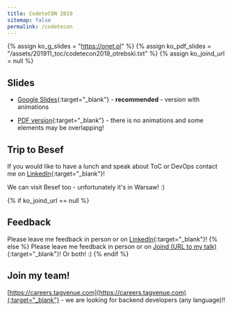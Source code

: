 ```yaml
---
title: CodeteCON 2019
sitemap: false
permalink: /codetecon
---
```


{% assign ko_g_slides = "https://onet.pl" %}
{% assign ko_pdf_slides = "/assets/201911_toc/codetecon2019_otrebski.txt" %}
{% assign ko_joind_url = null %}

## Slides

- [Google Slides]({{ko_g_slides}}){:target="_blank"} - <B>recommended</B> - version with animations

- [PDF version]({{ko_pdf_slides}}){:target="_blank"} - there is no animations and some elements may be overlapping!

## Trip to Besef

If you would like to have a lunch and speak about ToC or DevOps contact me on [LinkedIn](https://www.linkedin.com/in/konradotrebski/){:target="_blank"}! 

We can visit Besef too - unfortunately it's in Warsaw! :) 

{% if ko_joind_url == null %}
## Feedback
Please leave me feedback in person or on [LinkedIn](https://www.linkedin.com/in/konradotrebski/){:target="_blank"}!
{% else %}
Please leave me feedback in person or on [Joind (URL to my talk)]({{ko_joind_url}}){:target="_blank"}! Or both! :)
{% endif %}

## Join my team!

[https://careers.tagvenue.com](https://careers.tagvenue.com){:target="_blank"} - we are looking for backend developers (any language)!!